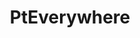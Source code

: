 ---
image: "assets/img/portfolio/5.jpg"
title: PtEverywhere
link: https://cameraelectronic.com.au
description: A hydrid web app for managing the private clinics/ 
technologies: HTML/CSS, JQuery, AngularJS
platform: app
time: 2019 - present
gallery:
    - "assets/img/portfolio/pteverywhere-1.jpg"
    - "assets/img/portfolio/pteverywhere-2.jpg"
    - "assets/img/portfolio/pteverywhere-3.jpg"
    - "assets/img/portfolio/pteverywhere-4.jpg"
---